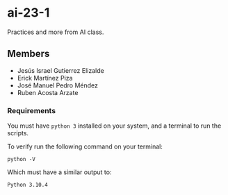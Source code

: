 # ai-23-1
Practices and more from AI class.

## Members

- Jesús Israel Gutierrez Elizalde
- Erick Martínez Piza
- José Manuel Pedro Méndez
- Ruben Acosta Arzate

### Requirements 

You must have `python 3` installed on your system, and a terminal
to run the scripts.

To verify run the following command on your terminal:

```shell
python -V
```

Which must have a similar output to:

```shell
Python 3.10.4
```
